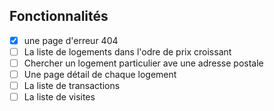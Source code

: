## Fonctionnalités

- [x] une page d'erreur 404
- [ ] La liste de logements dans l'odre de prix croissant
- [ ] Chercher un logement particulier ave une adresse postale
- [ ] Une page détail de chaque logement
- [ ] La liste de transactions
- [ ] La liste de visites
